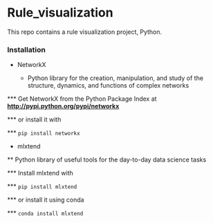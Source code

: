 # Rule_visualization 
This repo contains a rule visualization project, Python.

### Installation
* NetworkX

  * Python library for the creation, manipulation, and study of the structure, dynamics, and functions of complex networks

*** Get NetworkX from the Python Package Index at **http://pypi.python.org/pypi/networkx**

*** or install it with

*** ```pip install networkx```

* mlxtend

** Python library of useful tools for the day-to-day data science tasks

*** Install mlxtend with

*** ```pip install mlxtend```

*** or install it using conda

*** ```conda install mlxtend```
